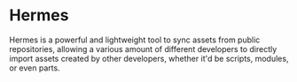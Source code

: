 # Hermes
Hermes is a powerful and lightweight tool to sync assets from public repositories, allowing a various amount of different developers to directly import assets created by other developers, whether it'd be scripts, modules, or even parts. 
